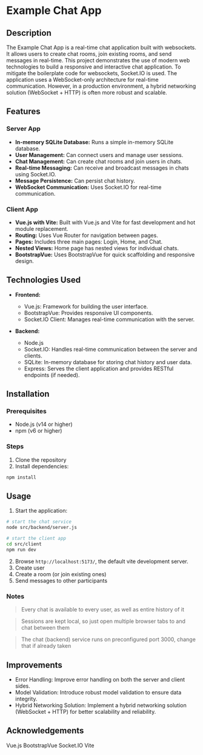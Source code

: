 # **Example Chat App**

## **Description**

The Example Chat App is a real-time chat application built with websockets. It allows users to create chat rooms, join existing rooms, and send messages in real-time. This project demonstrates the use of modern web technologies to build a responsive and interactive chat application. To mitigate the boilerplate code for websockets, Socket.IO is used. The application uses a WebSocket-only architecture for real-time communication. However, in a production environment, a hybrid networking solution (WebSocket + HTTP) is often more robust and scalable.

## **Features**

### **Server App**
- **In-memory SQLite Database:** Runs a simple in-memory SQLite database.
- **User Management:** Can connect users and manage user sessions.
- **Chat Management:** Can create chat rooms and join users in chats.
- **Real-time Messaging:** Can receive and broadcast messages in chats using Socket.IO.
- **Message Persistence:** Can persist chat history.
- **WebSocket Communication:** Uses Socket.IO for real-time communication.

### **Client App**
- **Vue.js with Vite:** Built with Vue.js and Vite for fast development and hot module replacement.
- **Routing:** Uses Vue Router for navigation between pages.
- **Pages:** Includes three main pages: Login, Home, and Chat.
- **Nested Views:** Home page has nested views for individual chats.
- **BootstrapVue:** Uses BootstrapVue for quick scaffolding and responsive design.

## **Technologies Used**

- **Frontend:**
  - Vue.js: Framework for building the user interface.
  - BootstrapVue: Provides responsive UI components.
  - Socket.IO Client: Manages real-time communication with the server.

- **Backend:**
  - Node.js
  - Socket.IO: Handles real-time communication between the server and clients.
  - SQLite: In-memory database for storing chat history and user data.
  - Express: Serves the client application and provides RESTful endpoints (if needed).

## **Installation**

### **Prerequisites**

- Node.js (v14 or higher)
- npm (v6 or higher)

### **Steps**

1. Clone the repository
2. Install dependencies:

```sh
npm install
```

## **Usage**

1. Start the application:

```sh
# start the chat service
node src/backend/server.js

# start the client app
cd src/client
npm run dev
```

2. Browse `http://localhost:5173/`, the default vite development server.
3. Create user
4. Create a room (or join existing ones)
5. Send messages to other participants

### **Notes**

> Every chat is available to every user, as well as entire history of it

> Sessions are kept local, so just open multiple browser tabs to and chat between them

> The chat (backend) service runs on preconfigured port 3000, change that if already taken

## **Improvements**

- Error Handling: Improve error handling on both the server and client sides.
- Model Validation: Introduce robust model validation to ensure data integrity.
- Hybrid Networking Solution: Implement a hybrid networking solution (WebSocket + HTTP) for better scalability and reliability.

## **Acknowledgements**
Vue.js
BootstrapVue
Socket.IO
Vite
